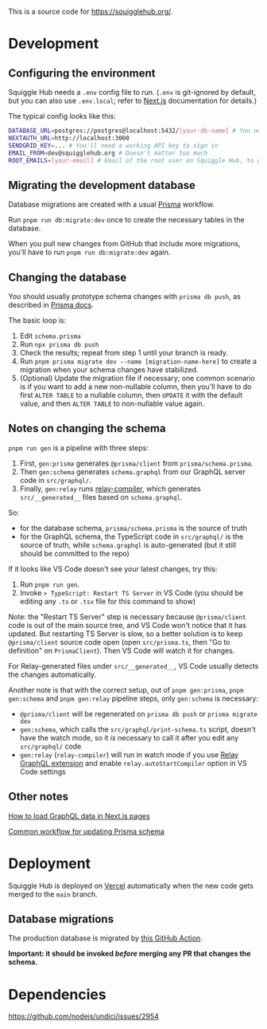 This is a source code for https://squigglehub.org/.

# Development

## Configuring the environment

Squiggle Hub needs a `.env` config file to run. (`.env` is git-ignored by default, but you can also use `.env.local`; refer to [Next.js](https://nextjs.org/docs/pages/building-your-application/configuring/environment-variables) documentation for details.)

The typical config looks like this:

```bash
DATABASE_URL=postgres://postgres@localhost:5432/[your-db-name] # You need a Postgres database; on macOS the easiest option is https://postgresapp.com/
NEXTAUTH_URL=http://localhost:3000
SENDGRID_KEY=... # You'll need a working API key to sign in
EMAIL_FROM=dev@squigglehub.org # Doesn't matter too much
ROOT_EMAILS=[your-email] # Email of the root user on Squiggle Hub, to get extra permissions
```

## Migrating the development database

Database migrations are created with a usual [Prisma](https://www.prisma.io/) workflow.

Run `pnpm run db:migrate:dev` once to create the necessary tables in the database.

When you pull new changes from GitHub that include more migrations, you'll have to run `pnpm run db:migrate:dev` again.

## Changing the database

You should usually prototype schema changes with `prisma db push`, as described in [Prisma docs](https://www.prisma.io/docs/orm/prisma-migrate/workflows/prototyping-your-schema).

The basic loop is:

1. Edit `schema.prisma`
2. Run `npx prisma db push`
3. Check the results; repeat from step 1 until your branch is ready.
4. Run `pnpm prisma migrate dev --name [migration-name-here]` to create a migration when your schema changes have stabilized.
5. (Optional) Update the migration file if necessary; one common scenario is if you want to add a new non-nullable column, then you'll have to do first `ALTER TABLE` to a nullable column, then `UPDATE` it with the default value, and then `ALTER TABLE` to non-nullable value again.

## Notes on changing the schema

`pnpm run gen` is a pipeline with three steps:

1. First, `gen:prisma` generates `@prisma/client` from `prisma/schema.prisma`.
2. Then `gen:schema` generates `schema.graphql` from our GraphQL server code in `src/graphql/`.
3. Finally, `gen:relay` runs [relay-compiler](https://relay.dev/docs/guides/compiler/), which generates `src/__generated__` files based on `schema.graphql`.

So:

- for the database schema, `prisma/schema.prisma` is the source of truth
- for the GraphQL schema, the TypeScript code in `src/graphql/` is the source of truth, while `schema.graphql` is auto-generated (but it still should be committed to the repo)

If it looks like VS Code doesn't see your latest changes, try this:

1. Run `pnpm run gen`.
2. Invoke `> TypeScript: Restart TS Server` in VS Code (you should be editing any `.ts` or `.tsx` file for this command to show)

Note: the "Restart TS Server" step is necessary because `@prisma/client` code is out of the main source tree, and VS Code won't notice that it has updated. But restarting TS Server is slow, so a better solution is to keep `@prisma/client` source code open (open `src/prisma.ts`, then "Go to definition" on `PrismaClient`). Then VS Code will watch it for changes.

For Relay-generated files under `src/__generated__`, VS Code usually detects the changes automatically.

Another note is that with the correct setup, out of `pnpm gen:prisma`, `pnpm gen:schema` and `pnpm gen:relay` pipeline steps, only `gen:schema` is necessary:

- `@prisma/client` will be regenerated on `prisma db push` or `prisma migrate dev`
- `gen:schema`, which calls the `src/graphql/print-schema.ts` script, doesn't have the watch mode, so it _is_ necessary to call it after you edit any `src/graphql/` code
- `gen:relay` (`relay-compiler`) will run in watch mode if you use [Relay GraphQL extension](https://marketplace.visualstudio.com/items?itemName=meta.relay) and enable `relay.autoStartCompiler` option in VS Code settings

## Other notes

[How to load GraphQL data in Next.js pages](/docs/relay-pages.md)

[Common workflow for updating Prisma schema](https://www.prisma.io/docs/orm/prisma-migrate/workflows/prototyping-your-schema)

# Deployment

Squiggle Hub is deployed on [Vercel](https://vercel.com/) automatically when the new code gets merged to the `main` branch.

## Database migrations

The production database is migrated by [this GitHub Action](https://github.com/quantified-uncertainty/squiggle/blob/main/.github/workflows/prisma-migrate-prod.yml).

**Important: it should be invoked _before_ merging any PR that changes the schema.**

# Dependencies

https://github.com/nodejs/undici/issues/2954
